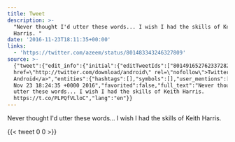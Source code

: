 ```yaml
---
title: Tweet
description: >-
  "Never thought I'd utter these words... I wish I had the skills of Keith
  Harris. "
date: '2016-11-23T18:11:35+00:00'
links:
  - 'https://twitter.com/azeem/status/801483343246327809'
source: >-
  {"tweet":{"edit_info":{"initial":{"editTweetIds":["801491652762337282"],"editableUntil":"2016-11-23T19:24:35.670Z","editsRemaining":"5","isEditEligible":true}},"retweeted":false,"source":"<a
  href=\"http://twitter.com/download/android\" rel=\"nofollow\">Twitter for
  Android</a>","entities":{"hashtags":[],"symbols":[],"user_mentions":[],"urls":[{"url":"https://t.co/PLPQfVLloC","expanded_url":"https://twitter.com/azeem/status/801483343246327809","display_url":"twitter.com/azeem/status/8…","indices":["80","103"]}]},"display_text_range":["0","103"],"favorite_count":"0","id_str":"801491652762337282","truncated":false,"retweet_count":"0","id":"801491652762337282","possibly_sensitive":false,"created_at":"Wed
  Nov 23 18:24:35 +0000 2016","favorited":false,"full_text":"Never thought I'd
  utter these words... I wish I had the skills of Keith Harris.
  https://t.co/PLPQfVLloC","lang":"en"}}
---
```

Never thought I'd utter these words... I wish I had the skills of Keith Harris. 
    
{{< tweet 0 0 >}}
    
